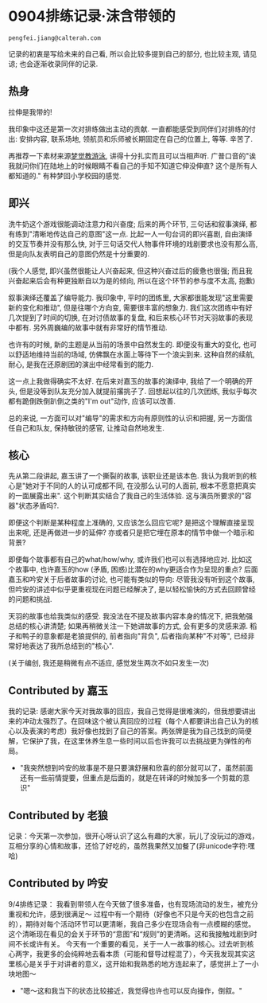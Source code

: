 # 0904排练记录·沫含带领的

`pengfei.jiang@calterah.com`

记录的初衷是写给未来的自己看, 所以会比较多提到自己的部分, 也比较主观, 请见谅; 也会逐渐收录同伴的记录.

## 热身

拉伸是我带的!

我印象中这还是第一次对排练做出主动的贡献. 一直都能感受到同伴们对排练的付出: 安排内容, 联系场地, 领航员和乐师被长期固定在自己的位置上, 等等. 辛苦了.

再推荐一下素材来源[梦觉教游泳](https://www.bilibili.com/video/BV1bx411L7sA?p=5), 讲得十分扎实而且可以当相声听. 广普口音的"诶我就问你们在陆地上的时候眼睛不看自己的手知不知道它伸没伸直? 这个是所有人都知道的." 有种梦回小学校园的感觉.

## 即兴

洗牛奶这个游戏很能调动注意力和兴奋度; 后来的两个环节, 三句话和叙事演绎, 都有练到"清晰地传达自己的意图"这一点. 比起一人一句台词的即兴喜剧, 自由演绎的交互节奏并没有那么快, 对于三句话交代人物事件环境的戏剧要求也没有那么高, 但是向队友表明自己的意图仍然是十分重要的.

(我个人感觉, 即兴虽然很能让人兴奋起来, 但这种兴奋过后的疲惫也很强; 而且我兴奋起来后会有种更独断自以为是的倾向, 所以在这个环节的参与度不太高, 抱歉)

叙事演绎还覆盖了编导能力. 我印象中, 平时的团练里, 大家都很能发现"这里需要新的变化和推动", 但是往哪个方向变, 需要很丰富的想象力. 我们这次团练中有好几次提到了时间的切换, 在对讨债故事的复盘, 和后来核心环节对天羽故事的表现中都有. 另外周巍编的故事中就有非常好的情节推动.

也许有的时候, 新的主题是从当前的场景中自然发生的. 即便没有重大的变化, 也可以舒适地维持当前的场域, 仿佛飘在水面上等待下一个浪尖到来. 这种自然的续航, 耐心, 是我在还原剧团的演出中经常看到的能力.

这一点上我做得确实不太好. 在后来对嘉玉的故事的演绎中, 我给了一个明确的开头, 但是没等到队友充分加入就提前撂挑子了. 回想起以往的几次团练, 我似乎每次都有跪倒跌倒趴倒之类的"I'm out"动作, 应该可以改善.

总的来说, 一方面可以对"编导"的需求和方向有原则性的认识和把握, 另一方面信任自己和队友, 保持敏锐的感官, 让推动自然地发生.

## 核心

先从第二段讲起, 嘉玉讲了一个撕裂的故事, 该职业还是该本色. 我认为我听到的核心是"她对于不同的人的认可成都不同, 在没那么认可的人面前, 根本不愿意把真实的一面展露出来". 这个判断其实结合了我自己的生活体验. 这与演员所要求的"容器"状态矛盾吗?.

即便这个判断是某种程度上准确的, 又应该怎么回应它呢? 是把这个理解直接呈现出来呢, 还是再做进一步的延伸? 亦或者只是把它埋在原本的情节中做一个暗示和背景?

即便每个故事都有自己的what/how/why, 或许我们也可以有选择地应对. 比如这个故事中, 也许嘉玉的how (矛盾, 困惑)比潜在的why更适合作为呈现的重点? 后面嘉玉和吟安关于后者故事的讨论, 也可能有类似的导向: 尽管我没有听到这个故事, 但吟安的讲述中似乎更重视现在问题已经解决了, 是以轻松愉快的方式去回顾曾经的问题和挑战.

天羽的故事也给我类似的感受. 我没法在不提及故事内容本身的情况下, 把我勉强总结的核心讲清楚; 如果再稍微关注一下她讲故事的方式, 会有更多的灵感来源. 稻子和鸭子的意象都是老狼提供的, 前者指向"背负", 后者指向某种"不对等", 已经非常好地表达了我所总结到的"核心".

(关于编创, 我还是稍微有点不适应, 感觉发生两次不如只发生一次)

## Contributed by 嘉玉

我的记录: 感谢大家今天对我故事的回应，我自己觉得是很难演的，但我想要讲出来的冲动太强烈了。在回味这个被认真回应的过程（每个人都要讲出自己认为的核心以及表演的考虑）我好像也找到了自己的答案。两张牌是我为自己找到的简便解，它保护了我，在这里休养生息一些时间以后也许我可以去挑战更为弹性的布局。

- "我突然想到吟安的故事是不是只要演舒展和欣喜的部分就可以了，虽然前面还有一些前情提要，但重点是后面的，就是在转译的时候加多一个剪裁的意识"

## Contributed by 老狼

记录：今天第一次参加，很开心呀认识了这么有趣的大家，玩儿了没玩过的游戏，互相分享的心情和故事，还恰了好吃的，虽然我果然又加餐了(非unicode字符:嘿哈)

## Contributed by 吟安

9/4排练记录：
我看到带领人在今天做了很多准备，也有现场流动的发生，被充分重视和允许，感到很满足～
过程中有一个期待（好像也不只是今天的也包含之前的），期待对每个活动环节可以更清晰，我自己多少在现场会有一点模糊的感觉。这个清晰现在看见的会关于环节的“意图”和“规则”的更清晰。这和我接触戏剧到时间不长或许有关。
今天有一个重要的看见，关于一人一故事的核心。过去听到核心两字，我更多的会纯粹地去看本质（可能和督导过程混了），今天我发现其实这里核心是关乎于对讲者的意义，这开始和我熟悉的地方连起来了，感觉拼上了一小块地图～

- "嗯～这和我当下的状态比较接近，我觉得也许也可以反向操作，倒叙。"
